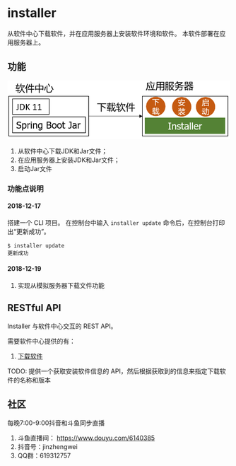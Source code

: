 # installer

从软件中心下载软件，并在应用服务器上安装软件环境和软件。
本软件部署在应用服务器上。

## 功能

![结构图](images/installer.png)

1. 从软件中心下载JDK和Jar文件；
1. 在应用服务器上安装JDK和Jar文件；
1. 启动Jar文件

### 功能点说明

#### 2018-12-17

搭建一个 CLI 项目。
在控制台中输入 `installer update` 命令后，在控制台打印出“更新成功”。

```
$ installer update
更新成功
```

#### 2018-12-19

1. 实现从模拟服务器下载文件功能

## RESTful API

Installer 与软件中心交互的 REST API。

需要软件中心提供的有：
1. [下载软件](doc/API/01_softwares.md)

TODO: 提供一个获取安装软件信息的 API，然后根据获取到的信息来指定下载软件的名称和版本

## 社区

每晚7:00-9:00抖音和斗鱼同步直播

1. 斗鱼直播间： https://www.douyu.com/6140385
2. 抖音号：jinzhengwei
3. QQ群：619312757
